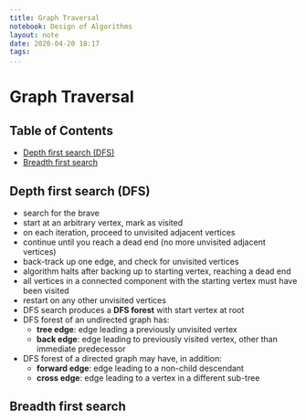 ```yaml
---
title: Graph Traversal
notebook: Design of Algorithms
layout: note
date: 2020-04-20 18:17
tags: 
...
```


# Graph Traversal

[TOC]: #

## Table of Contents
- [Depth first search (DFS)](#depth-first-search-dfs)
- [Breadth first search](#breadth-first-search)


## Depth first search (DFS)

- search for the brave
- start at an arbitrary vertex, mark as visited
- on each iteration, proceed to unvisited adjacent vertices
- continue until you reach a dead end (no more unvisited adjacent vertices)
- back-track up one edge, and check for unvisited vertices
- algorithm halts after backing up to starting vertex, reaching a dead end
- all vertices in a connected component with the starting vertex must have been
  visited
- restart on any other unvisited vertices
- DFS search produces a **DFS forest** with start vertex at root
- DFS forest of an undirected graph has:
  - **tree edge**: edge leading a previously unvisited vertex
  - **back edge**: edge leading to previously visited vertex, other than immediate
    predecessor
- DFS forest of a directed graph may have, in addition:
  - **forward edge**: edge leading to a non-child descendant
  - **cross edge**: edge leading to a vertex in a different sub-tree

## Breadth first search